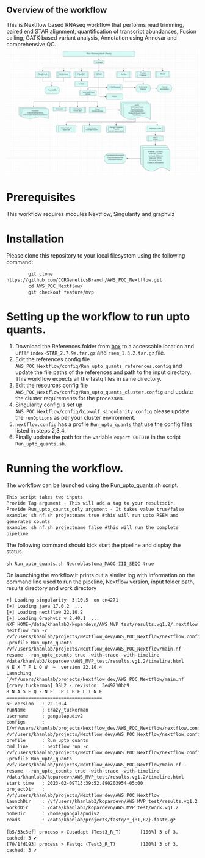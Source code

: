 ## Overview of the workflow
This is Nextflow based RNAseq workflow that performs read trimming, paired end STAR alignment, quantification of transcript abundances, Fusion calling, GATK based 
variant analysis, Annotation using Annovar and comprehensive QC. 
![RNAseq_workflow](DAG_rnaseq.png)

# Prerequisites

This workflow requires modules Nextflow, Singularity and graphviz


# Installation
Please clone this repository to your local filesystem using the following command:

```
        git clone https://github.com/CCRGeneticsBranch/AWS_POC_Nextflow.git
        cd AWS_POC_Nextflow/ 
        git checkout feature/mvp
```

# Setting up the workflow to run upto quants. 
1. Download the References folder from [box](https://nih.app.box.com/folder/193831680410) to a accessable location and untar `index-STAR_2.7.9a.tar.gz` and 
`rsem_1.3.2.tar.gz` file.
2. Edit the references config file  `AWS_POC_Nextflow/config/Run_upto_quants_references.config` and update the file paths of the references and path to the input 
directory. This workflow expects all the fastq files in same directory.
3. Edit the resources config file `AWS_POC_Nextflow/config/Run_upto_quants_cluster.config` and update the cluster requirements for the processes.
4. Singularity config is set up `AWS_POC_Nextflow/config/biowulf_singularity.config` please update the `runOptions` as per your cluster environment.
5. `nextflow.config` has a profile `Run_upto_quants` that use the config files listed in steps 2,3,4. 
6. Finally update the path for the variable `export OUTDIR` in the script `Run_upto_quants.sh`. 


# Running the workflow.

 The workflow can be launched using the Run_upto_quants.sh script. 
 ```
This script takes two inputs
Provide Tag argument - This will add a tag to your resultsdir.
Provide Run_upto_counts_only argument - It takes value true/false
example: sh nf.sh projectname true #this will run upto RSEM and generates counts 
example: sh nf.sh projectname false #this will run the complete pipeline 

 ```
The following command should kick start the pipeline and display the status.

`sh Run_upto_quants.sh Neuroblastoma_MAQC-III_SEQC true`

On launching the workflow,it prints out a similar log with information on the command line used to run the pipeline, Nextflow version, input folder path, results 
directory and work directory

```
+] Loading singularity  3.10.5  on cn4271 
[+] Loading java 17.0.2  ... 
[+] Loading nextflow 22.10.2
[+] Loading Graphviz v 2.40.1  ... 
NXF_HOME=/data/khanlab3/kopardevn/AWS_MVP_test/results.vg1.2/.nextflow
nextflow run -c /vf/users/khanlab/projects/Nextflow_dev/AWS_POC_Nextflow/nextflow.config -profile Run_upto_quants 
/vf/users/khanlab/projects/Nextflow_dev/AWS_POC_Nextflow/main.nf -resume --run_upto_counts true -with-trace -with-timeline 
/data/khanlab3/kopardevn/AWS_MVP_test/results.vg1.2/timeline.html
N E X T F L O W  ~  version 22.10.4
Launching `/vf/users/khanlab/projects/Nextflow_dev/AWS_POC_Nextflow/main.nf` [crazy_tuckerman] DSL2 - revision: 3e49210bb9
R N A S E Q - N F   P I P E L I N E  
===================================
NF version   : 22.10.4
runName      : crazy_tuckerman
username     : gangalapudiv2
configs      : [/vf/users/khanlab/projects/Nextflow_dev/AWS_POC_Nextflow/nextflow.config, /vf/users/khanlab/projects/Nextflow_dev/AWS_POC_Nextflow/nextflow.config]
profile      : Run_upto_quants
cmd line     : nextflow run -c /vf/users/khanlab/projects/Nextflow_dev/AWS_POC_Nextflow/nextflow.config -profile Run_upto_quants 
/vf/users/khanlab/projects/Nextflow_dev/AWS_POC_Nextflow/main.nf -resume --run_upto_counts true -with-trace -with-timeline 
/data/khanlab3/kopardevn/AWS_MVP_test/results.vg1.2/timeline.html
start time   : 2023-02-09T13:39:52.890203954-05:00
projectDir   : /vf/users/khanlab/projects/Nextflow_dev/AWS_POC_Nextflow
launchDir    : /vf/users/khanlab3/kopardevn/AWS_MVP_test/results.vg1.2
workdDir     : /data/khanlab3/kopardevn/AWS_MVP_test/work.vg1.2
homeDir      : /home/gangalapudiv2
reads        : /data/khanlab/projects/fastq/*_{R1,R2}.fastq.gz

[b5/33c3ef] process > Cutadapt (Test3_R_T)       [100%] 3 of 3, cached: 3 ✔
[70/1fd193] process > Fastqc (Test3_R_T)         [100%] 3 of 3, cached: 3 ✔

```


